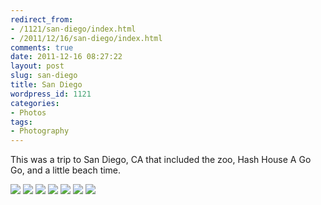 ```yaml
---
redirect_from:
- /1121/san-diego/index.html
- /2011/12/16/san-diego/index.html
comments: true
date: 2011-12-16 08:27:22
layout: post
slug: san-diego
title: San Diego
wordpress_id: 1121
categories:
- Photos
tags:
- Photography
---
```


This was a trip to San Diego, CA that included the zoo, Hash House A Go Go, and a little beach time.

<div class="galleria">
<a href="http://img.gtww.net/2011/10_SanDiego_Zoo/dec3/1_dfd5551.jpg"><img data-title="" data-description="" src="http://img.gtww.net/2011/10_SanDiego_Zoo/dec3/Thumbs/1_55cc.jpg"/></a>
<a href="http://img.gtww.net/2011/10_SanDiego_Zoo/dec3/2_7568022.jpg"><img data-title="" data-description="" src="http://img.gtww.net/2011/10_SanDiego_Zoo/dec3/Thumbs/2_9d4b.jpg"/></a>
<a href="http://img.gtww.net/2011/10_SanDiego_Zoo/dec3/3_9053fa6.jpg"><img data-title="" data-description="" src="http://img.gtww.net/2011/10_SanDiego_Zoo/dec3/Thumbs/3_0c80.jpg"/></a>
<a href="http://img.gtww.net/2011/10_SanDiego_Zoo/dec3/4_7cabf53.jpg"><img data-title="" data-description="" src="http://img.gtww.net/2011/10_SanDiego_Zoo/dec3/Thumbs/4_82ca.jpg"/></a>
<a href="http://img.gtww.net/2011/10_SanDiego_Zoo/dec3/5_543546f.jpg"><img data-title="" data-description="" src="http://img.gtww.net/2011/10_SanDiego_Zoo/dec3/Thumbs/5_badc.jpg"/></a>
<a href="http://img.gtww.net/2011/10_SanDiego_Zoo/dec3/6_61b4c64.jpg"><img data-title="" data-description="" src="http://img.gtww.net/2011/10_SanDiego_Zoo/dec3/Thumbs/6_315b.jpg"/></a>
<a href="http://img.gtww.net/2011/10_SanDiego_Zoo/dec3/7_717b211.jpg"><img data-title="" data-description="" src="http://img.gtww.net/2011/10_SanDiego_Zoo/dec3/Thumbs/7_4bf9.jpg"/></a>
</div>
